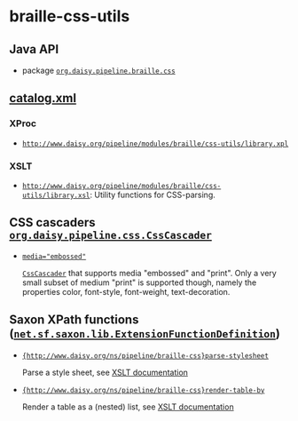 # braille-css-utils

## Java API

- package [`org.daisy.pipeline.braille.css`](java/org/daisy/pipeline/braille/css/)

## [catalog.xml](resources/META-INF/catalog.xml)

### XProc

- [`http://www.daisy.org/pipeline/modules/braille/css-utils/library.xpl`](resources/xml/library.xpl)

### XSLT

- [`http://www.daisy.org/pipeline/modules/braille/css-utils/library.xsl`](resources/xml/library.xsl): Utility functions for CSS-parsing.

## CSS cascaders [`org.daisy.pipeline.css.CssCascader`](http://daisy.github.io/pipeline/api/org/daisy/pipeline/css/CssCascader.html)

- [`media="embossed"`](java/org/daisy/pipeline/braille/css/impl/BrailleCssCascader.java)

  [`CssCascader`](http://daisy.github.io/pipeline/api/org/daisy/pipeline/css/CssCascader.html)
  that supports media "embossed" and "print". Only a very small subset
  of medium "print" is supported though, namely the properties color,
  font-style, font-weight, text-decoration.

## Saxon XPath functions ([`net.sf.saxon.lib.ExtensionFunctionDefinition`](https://www.saxonica.com/html/documentation9.8/javadoc/net/sf/saxon/lib/ExtensionFunctionDefinition.html))

- [`{http://www.daisy.org/ns/pipeline/braille-css}parse-stylesheet`](java/org/daisy/pipeline/braille/css/saxon/impl/ParseStylesheetDefinition.java)

  Parse a style sheet, see [XSLT documentation](resources/xml/library.xsl)

- [`{http://www.daisy.org/ns/pipeline/braille-css}render-table-by`](java/org/daisy/pipeline/braille/css/saxon/impl/RenderTableByDefinition.java)

  Render a table as a (nested) list, see [XSLT documentation](resources/xml/library.xsl)


<link rev="dp2:doc" href="./"/>
<link rev="dp2:doc" href="java/org/daisy/pipeline/braille/css/impl/BrailleCssCascader.java"/>
<link rev="dp2:doc" href="java/org/daisy/pipeline/braille/css/saxon/impl/ParseStylesheetDefinition.java"/>
<link rev="dp2:doc" href="java/org/daisy/pipeline/braille/css/saxon/impl/RenderTableByDefinition.java"/>
<link rel="rdf:type" href="http://www.daisy.org/ns/pipeline/apidoc"/>
